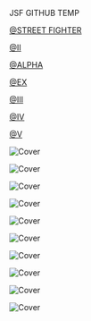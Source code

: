 JSF GITHUB TEMP

<!--

<details>
<summary>layout: page
title: ""
permalink: https://jeuxsf.github.io/JSF/sony/title/

</details>
  
#### hidden field with metadata

-->

[@STREET FIGHTER](sf.md)

[@II](sf2.md)

[@ALPHA](sfalpha.md)

[@EX](sfex.md)

[@III](sf3.md)

[@IV](sf4.md)

[@V](sf5.md)

![Cover]()
[]()

![Cover]()
[]()

![Cover]()
[]()

![Cover]()
[]()

![Cover]()
[]()

![Cover]()
[]()

![Cover]()
[]()

![Cover]()
[]()

![Cover]()
[]()

![Cover]()
[]()

